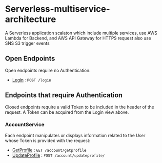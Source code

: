 # Serverless-multiservice-architecture
A Serverless application scalaton which include multiple services, use AWS Lambda for Backend, and AWS API Gateway for HTTPS request also use SNS S3 trigger events

## Open Endpoints

Open endpoints require no Authentication.

* [Login](LoginService/Login/README.md) : `POST /login`

## Endpoints that require Authentication

Closed endpoints require a valid Token to be included in the header of the
request. A Token can be acquired from the Login view above.

### AccountService

Each endpoint manipulates or displays information related to the User whose
Token is provided with the request:


* [GetProfile](AccountService/GetProfile/README.md) : `GET /account/getprofile`
* [UpdateProfile](AccountService/UpdateProfile/README.md) : `POST /account/updateprofile/`
